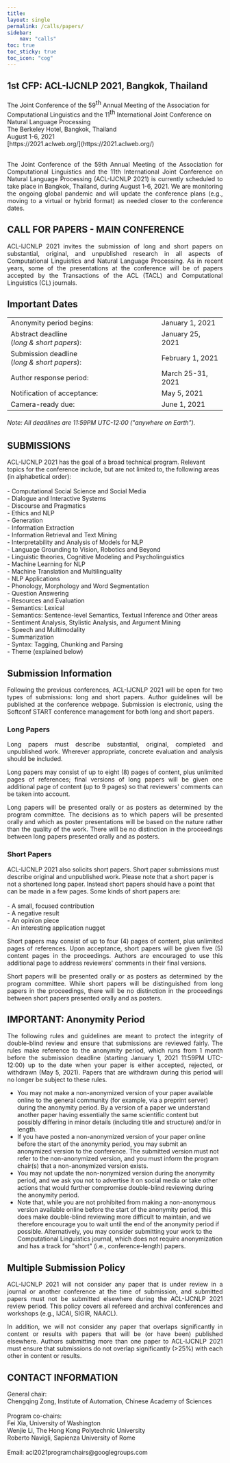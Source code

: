 ```yaml
---
title: 
layout: single
permalink: /calls/papers/
sidebar: 
    nav: "calls"
toc: true
toc_sticky: true
toc_icon: "cog"
---
```


<h2>1st CFP: ACL-IJCNLP 2021, Bangkok, Thailand</h2>
The Joint Conference of the 59<span style="vertical-align: super;">th</span> Annual Meeting of the Association for Computational Linguistics and the 11<span style="vertical-align: super;">th</span> International Joint Conference on 
Natural Language Processing<br>
The Berkeley Hotel, Bangkok, Thailand<br>
August 1-6, 2021  <br>
[https://2021.aclweb.org/](https://2021.aclweb.org/)<br><br>

<p align="justify">The Joint Conference of the 59th Annual Meeting of the Association for 
Computational Linguistics and the 11th International Joint Conference on Natural Language 
Processing (ACL-IJCNLP 2021) is currently scheduled to take place in Bangkok, 
Thailand, during August 1-6, 2021. We are monitoring the ongoing global pandemic 
and will update the conference plans (e.g., moving to a virtual or hybrid format) as 
needed closer to the conference dates.</p>
<h2>CALL FOR PAPERS - MAIN CONFERENCE</h2>
<p align="justify">ACL-IJCNLP 2021 invites the submission of long and short papers 
on substantial, original, and unpublished research in all aspects of Computational 
Linguistics and Natural Language Processing. As in recent years, some of the presentations 
at the conference will be of papers accepted by the Transactions of the ACL (TACL) and 
Computational Linguistics (CL) journals.</p>

<h2>Important Dates</h2>
<table style="width: 100%">
    <tbody>
        <tr>
            <td style="width: 70%;">Anonymity period begins: </td>
            <td style="width: 30%;">January 1, 2021</td>
        </tr>
        <tr>
            <td style="width: 70%;">Abstract deadline<br/>(<i>long &amp; short papers</i>): </td>
            <td style="width: 30%;">January 25, 2021</td>
        </tr>
        <tr>
            <td style="width: 70%;">Submission deadline<br/>(<i>long &amp; short papers</i>): </td>
            <td style="width: 30%;">February 1, 2021</td>
        </tr>
        <tr>
            <td style="width: 70%;">Author response period:</td>
            <td style="width: 30%;">March 25-31, 2021</td>
        </tr>
        <tr>
            <td style="width: 70%;">Notification of acceptance: </td>
            <td style="width: 30%;">May 5, 2021</td>
        </tr>       
        <tr>
            <td style="width: 70%;">Camera-ready due: </td>
            <td style="width: 30%;">June 1, 2021</td>      
        </tr>             
</tbody>
</table>
<h6>Note: All deadlines are 11:59PM UTC-12:00 ("anywhere on Earth").</h6>
<h2>SUBMISSIONS</h2>
ACL-IJCNLP 2021 has the goal of a broad technical program. Relevant topics for the 
conference include, but are not limited to, the following areas (in alphabetical order):<br/><br/>
    - Computational Social Science and Social Media<br>
    - Dialogue and Interactive Systems<br>
    - Discourse and Pragmatics<br>
    - Ethics and NLP<br>
    - Generation<br>
    - Information Extraction<br>
    - Information Retrieval and Text Mining<br>
    - Interpretability and Analysis of Models for NLP<br>
    - Language Grounding to Vision, Robotics and Beyond<br>
    - Linguistic theories, Cognitive Modeling and Psycholinguistics<br>
    - Machine Learning for NLP<br>
    - Machine Translation and Multilinguality<br>
    - NLP Applications<br>
    - Phonology, Morphology and Word Segmentation<br>
    - Question Answering<br>
    - Resources and Evaluation<br>
    - Semantics: Lexical<br>
    - Semantics: Sentence-level Semantics, Textual Inference and Other areas<br>
    - Sentiment Analysis, Stylistic Analysis, and Argument Mining<br>
    - Speech and Multimodality<br>
    - Summarization<br>
    - Syntax: Tagging, Chunking and Parsing<br>
    - Theme (explained below)<br>

<h2>Submission Information</h2>
<p align="justify">Following the previous conferences, ACL-IJCNLP 2021 will be open for two 
types of submissions: long and short papers. Author guidelines will be published 
at the conference webpage. Submission is electronic, using the Softconf START 
conference management for both long and short papers.</p>
<h3>Long Papers</h3>
<p align="justify">Long papers must describe substantial, original, completed and unpublished work. 
Wherever appropriate, concrete evaluation and analysis should be included.</p>
<p align="justify">Long papers may consist of up to eight (8) pages of content, plus unlimited 
pages of references; final versions of long papers will be given one additional page of content 
(up to 9 pages) so that reviewers' comments can be taken into account.</p>
<p align="justify">Long papers will be presented orally or as posters as determined by 
the program committee. The decisions as to which papers will be presented orally and 
which as poster presentations will be based on the nature rather than the quality of the work. 
There will be no distinction in the proceedings between long papers presented orally and as posters.</p>
<h3>Short Papers</h3>
ACL-IJCNLP 2021 also solicits short papers. Short paper submissions 
must describe original and unpublished work. Please note that a short paper is not a 
shortened long paper. Instead short papers should have a point that can be made 
in a few pages. Some kinds of short papers are:<br/><br/>
    - A small, focused contribution <br/>
    - A negative result<br/>
    - An opinion piece<br/>
    - An interesting application nugget<br/>

<p align="justify">Short papers may consist of up to four (4) pages of content, plus unlimited 
pages of references. Upon acceptance, short papers will be given five (5) content pages 
in the proceedings. Authors are encouraged to use this additional page to address reviewers' 
comments in their final versions.</p>
<p align="justify">Short papers will be presented orally or as posters as determined by the 
program committee. While short papers will be distinguished from long papers in the proceedings, 
there will be no distinction in the proceedings between short papers presented orally and as posters.</p>
<h2>IMPORTANT: Anonymity Period</h2>
<p align="justify">The following rules and guidelines are meant to protect the integrity of double-blind 
review and ensure that submissions are reviewed fairly. The rules make reference to the anonymity 
period, which runs from 1 month before the submission deadline (starting January 1, 2021 11:59PM 
UTC-12:00) up to the date when your paper is either accepted, rejected, or withdrawn (May 5, 2021). 
Papers that are withdrawn during this period will no longer be subject to these rules.</p>

- You may not make a non-anonymized version of your paper available online to the 
general community (for example, via a preprint server) during the anonymity period. 
By a version of a paper we understand another paper having essentially the same 
scientific content but possibly differing in minor details (including title and structure) and/or in length.<br/>
- If you have posted a non-anonymized version of your paper online before the start of the anonymity 
period, you may submit an anonymized version to the conference. The submitted version 
must not refer to the non-anonymized version, and you must inform the program chair(s) 
that a non-anonymized version exists.<br/>
- You may not update the non-nonymized version during the anonymity 
period, and we ask you not to advertise it on social media or take other actions that would 
further compromise double-blind reviewing during the anonymity period.<br/>
- Note that, while you are not prohibited from making a non-anonymous 
version available online before the start of the anonymity period, this does make double-blind 
reviewing more difficult to maintain, and we therefore encourage you to wait until the end 
of the anonymity period if possible. Alternatively, you may consider submitting your work to 
the Computational Linguistics journal, which does not require anonymization and has a 
track for "short" (i.e., conference-length) papers.<br/>

<h2>Multiple Submission Policy</h2>
<p align="justify">ACL-IJCNLP 2021 will not consider any paper that is under review 
in a journal or another conference at the time of submission, and submitted papers 
must not be submitted elsewhere during the ACL-IJCNLP 2021 review period. 
This policy covers all refereed and archival conferences and workshops (e.g., IJCAI, SIGIR, NAACL).</p> 
<p align="justify">In addition, we will not consider any paper that overlaps significantly 
in content or results with papers that will be (or have been) published elsewhere. Authors 
submitting more than one paper to ACL-IJCNLP 2021 must ensure that submissions do not 
overlap significantly (>25%) with each other in content or results.</p>
<h2>CONTACT INFORMATION</h2>
General chair:<br/>
Chengqing Zong, Institute of Automation, Chinese Academy of Sciences<br/>
<br/>
Program co-chairs:<br/>
Fei Xia, University of Washington<br/>
Wenjie Li, The Hong Kong Polytechnic University<br/>
Roberto Navigli, Sapienza University of Rome<br/>
<br/>
Email: acl2021programchairs@googlegroups.com<br/>
<br/>













